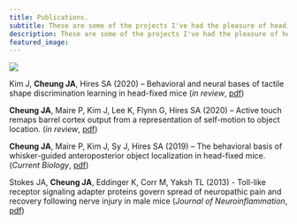 ```yaml
---
title: Publications.
subtitle: These are some of the projects I've had the pleasure of heading or being a part of.
description: These are some of the projects I've had the pleasure of heading and being a part of. 
featured_image: 
---
```

![](/images/landscapes/sfn-2016.jpg)

Kim J, **Cheung JA**, Hires SA (2020) – Behavioral and neural bases of tactile shape discrimination learning in head-fixed mice (*in review*, [pdf](https://jacheung.github.io/images/documents/angle-code.pdf))  

**Cheung JA**, Maire P, Kim J, Lee K, Flynn G, Hires SA (2020) – Active touch remaps barrel cortex output from a representation of self-motion to object location. (*in review*, [pdf](https://jacheung.github.io/images/documents/location-code.pdf))  

**Cheung JA**, Maire P, Kim J, Sy J, Hires SA (2019) – The behavioral basis of whisker-guided anteroposterior object localization in head-fixed mice. (*Current Biology*, [pdf](https://jacheung.github.io/images/documents/localization-behavior.pdf))  

Stokes JA, **Cheung JA**, Eddinger K, Corr M, Yaksh TL (2013) - Toll-like receptor signaling adapter proteins govern spread of neuropathic pain and recovery following nerve injury in male mice (*Journal of Neuroinflammation*, [pdf](https://jacheung.github.io/images/documents/tlr.pdf))